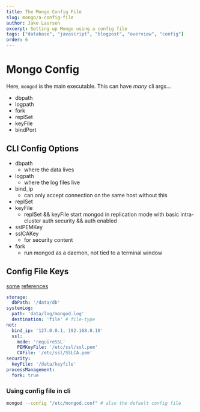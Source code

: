 ```yaml
---
title: The Mongo Config File
slug: mongo/a-config-file
author: Jake Laursen
excerpt: Setting up Mongo using a config file
tags: ["database", "javascript", "blogpost", "overview", "config"]
order: 6
---
```


# Mongo Config

Here, `mongod` is the main executable. This can have _many_ cli args...

- dbpath
- logpath
- fork
- replSet
- keyFile
- bindPort

## CLI Config Options

- dbpath
  - where the data lives
- logpath
  - where the log files live
- bind_ip
  - can only accept connection on the same host without this
- replSet
- keyFile
  - replSet && keyFile start mongod in replication mode with basic intra-cluster auth security && auth enabled
- sslPEMKey
- sslCAKey
  - for security content
- fork
  - run mongod as a daemon, not tied to a terminal window

## Config File Keys

[some](https://docs.mongodb.com/manual/reference/program/mongod/#bin.mongod) [references](https://docs.mongodb.com/manual/reference/configuration-options/)

```yaml
storage:
  dbPath: '/data/db'
systemLog:
  path: 'data/log/mongod.log'
  destination: 'file' # file-type
net:
  bind_ip: '127.0.0.1, 192.168.0.10'
  ssl:
    mode: 'requireSSL'
    PEMKeyFile: '/etc/ssl/ssl.pem'
    CAFile: '/etc/ssl/SSLCA.pem'
security:
  keyFile: '/data/keyfile'
processManagement:
  fork: true
```

### Using config file in cli

```bash
mongod --config "/etc/mongod.conf" # also the default config file
```
